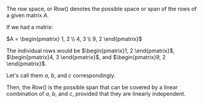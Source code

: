The row space, or $Row()$ denotes the possible space or span of the rows of a given matrix $A$.

If we had a matrix:

$A = \begin{pmatrix} 1, 2 \\ 4, 3 \\ 9, 2 \end{pmatrix}$

The individual rows would be $\begin{pmatrix}1, 2 \end{pmatrix}$, $\begin{pmatrix}4, 3 \end{pmatrix}$, and $\begin{pmatrix}9, 2 \end{pmatrix}$.

Let's call them $a$, $b$, and $c$ correspondingly.

Then, the $Row()$ is the possible span that can be covered by a linear combination of $a$, $b$, and $c$, provided that they are linearly independent.